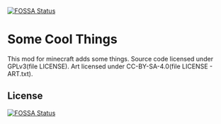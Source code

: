 [![FOSSA Status](https://app.fossa.com/api/projects/git%2Bgithub.com%2FNiXuB86%2FSome_Cool_Things.svg?type=shield)](https://app.fossa.com/projects/git%2Bgithub.com%2FNiXuB86%2FSome_Cool_Things?ref=badge_shield)

 # Some Cool Things
This mod for minecraft adds some things.
Source code licensed under GPLv3(file LICENSE). Art licensed under CC-BY-SA-4.0(file LICENSE - 
ART.txt).



## License
[![FOSSA Status](https://app.fossa.com/api/projects/git%2Bgithub.com%2FNiXuB86%2FSome_Cool_Things.svg?type=large)](https://app.fossa.com/projects/git%2Bgithub.com%2FNiXuB86%2FSome_Cool_Things?ref=badge_large)